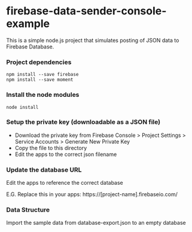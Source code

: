 # firebase-data-sender-console-example

This is a simple node.js project that simulates posting of JSON data to Firebase Database. 

### Project dependencies

```
npm install --save firebase
npm install --save moment
```

### Install the node modules

```
node install
```

### Setup the private key (downloadable as a JSON file)

 - Download the private key from Firebase Console > Project Settings > Service Accounts > Generate New Private Key
 - Copy the file to this directory
 - Edit the apps to the correct json filename

### Update the database URL

Edit the apps to reference the correct database

E.G. Replace this in your apps: https://[project-name].firebaseio.com/

### Data Structure

Import the sample data from database-export.json to an empty database
